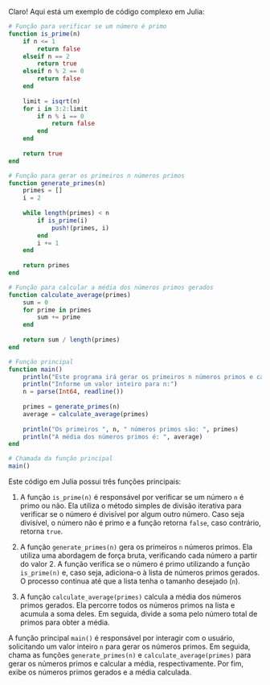 Claro! Aqui está um exemplo de código complexo em Julia:

```julia
# Função para verificar se um número é primo
function is_prime(n)
    if n <= 1
        return false
    elseif n == 2
        return true
    elseif n % 2 == 0
        return false
    end
    
    limit = isqrt(n)
    for i in 3:2:limit
        if n % i == 0
            return false
        end
    end
    
    return true
end

# Função para gerar os primeiros n números primos
function generate_primes(n)
    primes = []
    i = 2
    
    while length(primes) < n
        if is_prime(i)
            push!(primes, i)
        end
        i += 1
    end
    
    return primes
end

# Função para calcular a média dos números primos gerados
function calculate_average(primes)
    sum = 0
    for prime in primes
        sum += prime
    end
    
    return sum / length(primes)
end

# Função principal
function main()
    println("Este programa irá gerar os primeiros n números primos e calcular a média.")
    println("Informe um valor inteiro para n:")
    n = parse(Int64, readline())
    
    primes = generate_primes(n)
    average = calculate_average(primes)
    
    println("Os primeiros ", n, " números primos são: ", primes)
    println("A média dos números primos é: ", average)
end

# Chamada da função principal
main()
```

Este código em Julia possui três funções principais:

1. A função `is_prime(n)` é responsável por verificar se um número `n` é primo ou não. Ela utiliza o método simples de divisão iterativa para verificar se o número é divisível por algum outro número. Caso seja divisível, o número não é primo e a função retorna `false`, caso contrário, retorna `true`.

2. A função `generate_primes(n)` gera os primeiros `n` números primos. Ela utiliza uma abordagem de força bruta, verificando cada número a partir do valor 2. A função verifica se o número é primo utilizando a função `is_prime(n)` e, caso seja, adiciona-o à lista de números primos gerados. O processo continua até que a lista tenha o tamanho desejado (`n`).

3. A função `calculate_average(primes)` calcula a média dos números primos gerados. Ela percorre todos os números primos na lista e acumula a soma deles. Em seguida, divide a soma pelo número total de primos para obter a média.

A função principal `main()` é responsável por interagir com o usuário, solicitando um valor inteiro `n` para gerar os números primos. Em seguida, chama as funções `generate_primes(n)` e `calculate_average(primes)` para gerar os números primos e calcular a média, respectivamente. Por fim, exibe os números primos gerados e a média calculada.